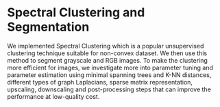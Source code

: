 # Spectral Clustering and Segmentation

We implemented Spectral Clustering which is a popular unsupervised clustering technique suitable for non-convex dataset. 
We then use this method to segment grayscale and RGB images. To make the clustering more efficient for images, 
we investigate more into parameter tuning and parameter estimation using minimal spanning trees and K-NN distances, 
different types of graph Laplacians, sparse matrix representation, upscaling, downscaling and post-processing steps 
that can improve the performance at low-quality cost.

